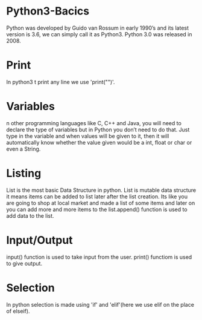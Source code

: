 # Python3-Bacics
Python was developed by Guido van Rossum in early 1990’s and its latest version is 3.6, we can simply call it as Python3. Python 3.0 was released in 2008.
# Print
In python3 t print any line we use 'print("<text>")'.
# Variables
n other programming languages like C, C++ and Java, you will need to declare the type of variables but in Python you don’t need to do that. Just type in the variable and when values will be given to it, then it will automatically know whether the value given would be a int, float or char or even a String.
# Listing
  List is the most basic Data Structure in python. List is mutable data structure it means items can be added to list later after the list creation. Its like you are going to shop at local market and made a list of some items and later on you can add more and more items to the list.append() function is used to add data to the list.
# Input/Output
  input() function is used to take input from the user.
  print() functiom is used to give output.
# Selection
  In python selection is made using 'if' and 'elif'(here we use elif on the place of elseif).
